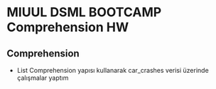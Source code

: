 # MIUUL DSML BOOTCAMP Comprehension HW
## Comprehension
 - List Comprehension yapısı kullanarak car_crashes verisi üzerinde çalışmalar yaptım
